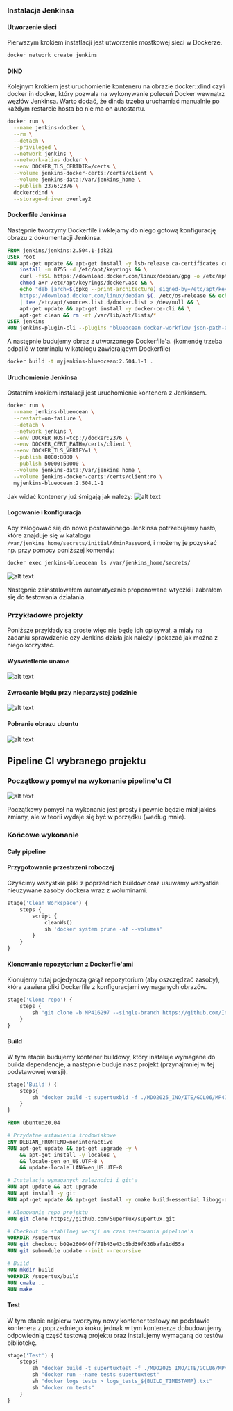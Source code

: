 ### Instalacja Jenkinsa

#### Utworzenie sieci
Pierwszym krokiem instatlacji jest utworzenie mostkowej sieci w Dockerze. 
```bash
docker network create jenkins
```

#### DIND
Kolejnym krokiem jest uruchomienie konteneru na obrazie docker::dind czyli docker in docker, który pozwala na wykonywanie poleceń Docker wewnątrz węzłów Jenkinsa. Warto dodać, że dinda trzeba uruchamiać manualnie po każdym restarcie hosta bo nie ma on autostartu.
```bash
docker run \
  --name jenkins-docker \
  --rm \
  --detach \
  --privileged \
  --network jenkins \
  --network-alias docker \
  --env DOCKER_TLS_CERTDIR=/certs \
  --volume jenkins-docker-certs:/certs/client \
  --volume jenkins-data:/var/jenkins_home \
  --publish 2376:2376 \
  docker:dind \
  --storage-driver overlay2
```

#### Dockerfile Jenkinsa
Następnie tworzymy Dockerfile i wklejamy do niego gotową konfigurację obrazu z dokumentacji Jenkinsa.
```dockerfile
FROM jenkins/jenkins:2.504.1-jdk21
USER root
RUN apt-get update && apt-get install -y lsb-release ca-certificates curl && \
    install -m 0755 -d /etc/apt/keyrings && \
    curl -fsSL https://download.docker.com/linux/debian/gpg -o /etc/apt/keyrings/docker.asc && \
    chmod a+r /etc/apt/keyrings/docker.asc && \
    echo "deb [arch=$(dpkg --print-architecture) signed-by=/etc/apt/keyrings/docker.asc] \
    https://download.docker.com/linux/debian $(. /etc/os-release && echo \"$VERSION_CODENAME\") stable" \
    | tee /etc/apt/sources.list.d/docker.list > /dev/null && \
    apt-get update && apt-get install -y docker-ce-cli && \
    apt-get clean && rm -rf /var/lib/apt/lists/*
USER jenkins
RUN jenkins-plugin-cli --plugins "blueocean docker-workflow json-path-api"
```

A następnie budujemy obraz z utworzonego Dockerfile'a. (komendę trzeba odpalić w terminalu w katalogu zawierającym Dockerfile)
```bash
docker build -t myjenkins-blueocean:2.504.1-1 .
```

#### Uruchomienie Jenkinsa
Ostatnim krokiem instalacji jest uruchomienie kontenera z Jenkinsem.

```bash
docker run \
  --name jenkins-blueocean \
  --restart=on-failure \
  --detach \
  --network jenkins \
  --env DOCKER_HOST=tcp://docker:2376 \
  --env DOCKER_CERT_PATH=/certs/client \
  --env DOCKER_TLS_VERIFY=1 \
  --publish 8080:8080 \
  --publish 50000:50000 \
  --volume jenkins-data:/var/jenkins_home \
  --volume jenkins-docker-certs:/certs/client:ro \
  myjenkins-blueocean:2.504.1-1 
```

Jak widać kontenery już śmigają jak należy:
![alt text](image-14.png)

#### Logowanie i konfiguracja
Aby zalogować się do nowo postawionego Jenkinsa potrzebujemy hasło, które znajduje się w katalogu `/var/jenkins_home/secrets/initialAdminPassword`, i możemy je pozyskać np. przy pomocy poniższej komendy:

```bash
docker exec jenkins-blueocean ls /var/jenkins_home/secrets/
```
![alt text](image-10.png)

Następnie zainstalowałem automatycznie proponowane wtyczki i zabrałem się do testowania działania.

### Przykładowe projekty

Poniższe przykłady są proste więc nie będę ich opisywał, a miały na zadaniu sprawdzenie czy Jenkins działa jak należy i pokazać jak można z niego korzystać.

#### Wyświetlenie uname
![alt text](image-11.png)

#### Zwracanie błędu przy nieparzystej godzinie
![alt text](image-12.png)

#### Pobranie obrazu ubuntu
![alt text](image-13.png)

## Pipeline CI wybranego projektu

### Początkowy pomysł na wykonanie pipeline'u CI

![alt text](<Diagram bez tytułu.drawio.png>)

Początkowy pomysł na wykonanie jest prosty i pewnie będzie miał jakieś zmiany, ale w teorii wydaje się być w porządku (według mnie).


### Końcowe wykonanie

#### Cały pipeline

#### Przygotowanie przestrzeni roboczej
Czyścimy wszystkie pliki z poprzednich buildów oraz usuwamy wszystkie nieużywane zasoby dockera wraz z woluminami.
```Dockerfile
stage('Clean Workspace') {
    steps {
        script {
            cleanWs()
            sh 'docker system prune -af --volumes'
        }
    }
}
```
#### Klonowanie repozytorium z Dockerfile'ami

Klonujemy tutaj pojedynczą gałąź repozytorium (aby oszczędzać zasoby), która zawiera pliki Dockerfile z konfiguracjami wymaganych obrazów.
```Dockerfile
stage('Clone repo') {
    steps {
        sh "git clone -b MP416297 --single-branch https://github.com/InzynieriaOprogramowaniaAGH/MDO2025_INO.git "
    }
}
```

#### Build
W tym etapie budujemy kontener buildowy, który instaluje wymagane do builda dependencje, a następnie buduje nasz projekt (przynajmniej w tej podstawowej wersji).
```Dockerfile
stage('Build') {
    steps{
        sh "docker build -t supertuxbld -f ./MDO2025_INO/ITE/GCL06/MP416297/Sprawozdanie2/supertux_dockerfiles/Dockerfile.bld ."
    }
}
```

```Dockerfile
FROM ubuntu:20.04

# Przydatne ustawienia środowiskowe
ENV DEBIAN_FRONTEND=noninteractive
RUN apt-get update && apt-get upgrade -y \
    && apt-get install -y locales \
    && locale-gen en_US.UTF-8 \
    && update-locale LANG=en_US.UTF-8

# Instalacja wymaganych zależności i git'a
RUN apt update && apt upgrade
RUN apt install -y git
RUN apt-get update && apt-get install -y cmake build-essential libogg-dev libvorbis-dev libopenal-dev libsdl2-dev libsdl2-image-dev libfreetype6-dev libraqm-dev libcurl4-openssl-dev libglew-dev libharfbuzz-dev libfribidi-dev libglm-dev zlib1g-dev

# Klonowanie repo projektu
RUN git clone https://github.com/SuperTux/supertux.git

# Checkout do stabilnej wersji na czas testowania pipeline'a
WORKDIR /supertux
RUN git checkout b02e260640ff78b43e43c5bd39f636bafa1dd55a
RUN git submodule update --init --recursive

# Build
RUN mkdir build
WORKDIR /supertux/build
RUN cmake ..
RUN make
```

#### Test
W tym etapie najpierw tworzymy nowy kontener testowy na podstawie kontenera z poprzedniego kroku, jednak w tym kontenerze dobudowujemy odpowiednią część testową projektu oraz instalujemy wymaganą do testów bibliotekę.
```Dockerfile
stage('Test') {
    steps{
        sh "docker build -t supertuxtest -f ./MDO2025_INO/ITE/GCL06/MP416297 Sprawozdanie2/supertux_dockerfiles/Dockerfile.test ."
        sh "docker run --name tests supertuxtest"
        sh "docker logs tests > logs_tests_${BUILD_TIMESTAMP}.txt"
        sh "docker rm tests"
    }
}
```